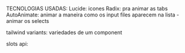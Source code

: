 TECNOLOGIAS USADAS:
Lucide: icones 
Radix: pra animar as tabs
AutoAnimate: animar a maneira como os input files aparecem na lista
            - animar os selects

tailwind variants: variedades de um component

slots api: 